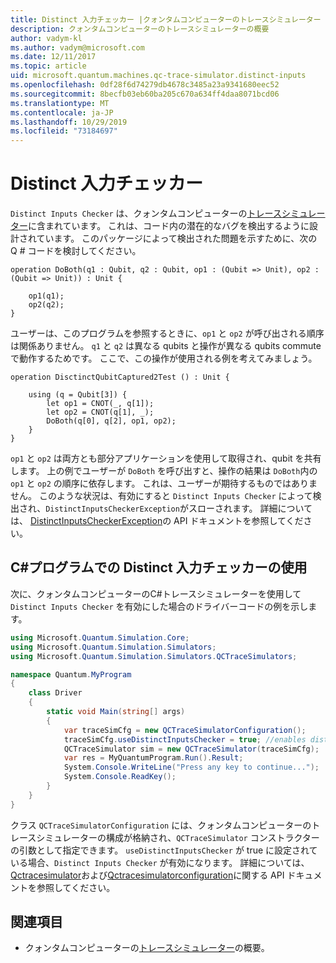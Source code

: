 ```yaml
---
title: Distinct 入力チェッカー |クォンタムコンピューターのトレースシミュレーター |Microsoft Docs
description: クォンタムコンピューターのトレースシミュレーターの概要
author: vadym-kl
ms.author: vadym@microsoft.com
ms.date: 12/11/2017
ms.topic: article
uid: microsoft.quantum.machines.qc-trace-simulator.distinct-inputs
ms.openlocfilehash: 0df28f6d74279db4678c3485a23a9341680eec52
ms.sourcegitcommit: 8becfb03eb60ba205c670a634ff4daa8071bcd06
ms.translationtype: MT
ms.contentlocale: ja-JP
ms.lasthandoff: 10/29/2019
ms.locfileid: "73184697"
---
```

# <a name="distinct-inputs-checker"></a>Distinct 入力チェッカー

`Distinct Inputs Checker` は、クォンタムコンピューターの[トレースシミュレーター](xref:microsoft.quantum.machines.qc-trace-simulator.intro)に含まれています。 これは、コード内の潜在的なバグを検出するように設計されています。 このパッケージによって検出された問題を示すために、次の Q # コードを検討してください。

```qsharp
operation DoBoth(q1 : Qubit, q2 : Qubit, op1 : (Qubit => Unit), op2 : (Qubit => Unit)) : Unit {

    op1(q1);
    op2(q2);
}
```

ユーザーは、このプログラムを参照するときに、`op1` と `op2` が呼び出される順序は関係ありません。 `q1` と `q2` は異なる qubits と操作が異なる qubits commute で動作するためです。 ここで、この操作が使用される例を考えてみましょう。

```qsharp
operation DisctinctQubitCaptured2Test () : Unit {

    using (q = Qubit[3]) {
        let op1 = CNOT(_, q[1]);
        let op2 = CNOT(q[1], _);
        DoBoth(q[0], q[2], op1, op2);
    }
}
```

`op1` と `op2` は両方とも部分アプリケーションを使用して取得され、qubit を共有します。 上の例でユーザーが `DoBoth` を呼び出すと、操作の結果は `DoBoth`内の `op1` と `op2` の順序に依存します。 これは、ユーザーが期待するものではありません。 このような状況は、有効にすると `Distinct Inputs Checker` によって検出され、`DistinctInputsCheckerException`がスローされます。 詳細については、 [DistinctInputsCheckerException](https://docs.microsoft.com/dotnet/api/Microsoft.Quantum.Simulation.Simulators.QCTraceSimulators.DistinctInputsCheckerException)の API ドキュメントを参照してください。

## <a name="using-the-distinct-inputs-checker-in-your-c-program"></a>C#プログラムでの Distinct 入力チェッカーの使用

次に、クォンタムコンピューターのC#トレースシミュレーターを使用して `Distinct Inputs Checker` を有効にした場合のドライバーコードの例を示します。

```csharp
using Microsoft.Quantum.Simulation.Core;
using Microsoft.Quantum.Simulation.Simulators;
using Microsoft.Quantum.Simulation.Simulators.QCTraceSimulators;

namespace Quantum.MyProgram
{
    class Driver
    {
        static void Main(string[] args)
        {
            var traceSimCfg = new QCTraceSimulatorConfiguration();
            traceSimCfg.useDistinctInputsChecker = true; //enables distinct inputs checker
            QCTraceSimulator sim = new QCTraceSimulator(traceSimCfg);
            var res = MyQuantumProgram.Run().Result;
            System.Console.WriteLine("Press any key to continue...");
            System.Console.ReadKey();
        }
    }
}
```

クラス `QCTraceSimulatorConfiguration` には、クォンタムコンピューターのトレースシミュレーターの構成が格納され、`QCTraceSimulator` コンストラクターの引数として指定できます。 `useDistinctInputsChecker` が true に設定されている場合、`Distinct Inputs Checker` が有効になります。 詳細については、 [Qctracesimulator](https://docs.microsoft.com/dotnet/api/Microsoft.Quantum.Simulation.Simulators.QCTraceSimulators.QCTraceSimulator)および[Qctracesimulatorconfiguration](https://docs.microsoft.com/dotnet/api/Microsoft.Quantum.Simulation.Simulators.QCTraceSimulators.QCTraceSimulatorConfiguration?)に関する API ドキュメントを参照してください。

## <a name="see-also"></a>関連項目

- クォンタムコンピューターの[トレースシミュレーター](xref:microsoft.quantum.machines.qc-trace-simulator.intro)の概要。

